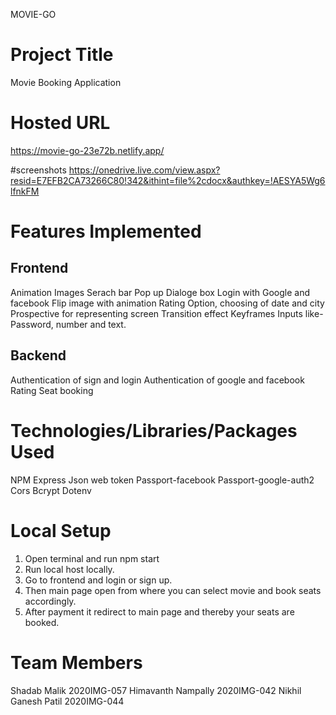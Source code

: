 MOVIE-GO
# Project Title

Movie Booking Application

# Hosted URL
https://movie-go-23e72b.netlify.app/

#screenshots
https://onedrive.live.com/view.aspx?resid=E7EFB2CA73266C80!342&ithint=file%2cdocx&authkey=!AESYA5Wg6lfnkFM

# Features Implemented

## Frontend
Animation
Images 
Serach bar
Pop up Dialoge box
Login with Google and facebook
Flip image with animation
Rating Option, choosing of date and city
Prospective for representing screen
Transition effect
Keyframes
Inputs like- Password, number and text.
  
## Backend
Authentication of sign and login
Authentication of google and facebook
Rating
Seat booking



# Technologies/Libraries/Packages Used
NPM 
Express
Json web token
Passport-facebook
Passport-google-auth2
Cors
Bcrypt
Dotenv

# Local Setup
1.	Open terminal and run npm start
2.	Run local host locally.
3.	Go to frontend and login or sign up.
4.	Then main page open from where you can select movie and book seats accordingly.
5.	After payment it redirect to main page and thereby your seats are booked.


# Team Members
Shadab Malik 2020IMG-057
Himavanth Nampally 2020IMG-042
Nikhil Ganesh Patil 2020IMG-044
